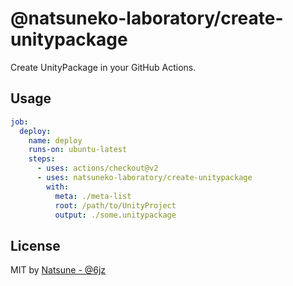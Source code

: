 # @natsuneko-laboratory/create-unitypackage

Create UnityPackage in your GitHub Actions.

## Usage

```yaml
job:
  deploy:
    name: deploy
    runs-on: ubuntu-latest
    steps:
      - uses: actions/checkout@v2
      - uses: natsuneko-laboratory/create-unitypackage
        with:
          meta: ./meta-list
          root: /path/to/UnityProject
          output: ./some.unitypackage
```

## License

MIT by [Natsune - @6jz](https://twitter.com/6jz)
